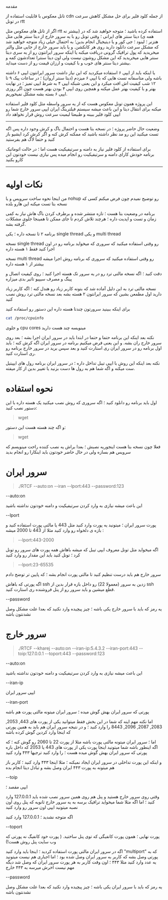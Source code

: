 مقدمه

تانل معکوس با قابلیت استفاده از cdn از جمله کلود فلیر برای حل مشکل کاهش سرعت در تونل rtt 

اگر از تانل های معکوس مثل rtt استفاده کرده باشید ؛ متوجه خواهید شد که در (بیشتر نه همه ی) دیتا سنتر های ایرانی ؛ وقتی تونل رو با یه سرور خارج از دیتا سنتر هایی مثل هتزنر ؛ لینود ؛ جی کور و یا دیتیجیال انجام بدین؛
به احتمال خیلی زیاد متوجه خواهید شد که مشکل سرعت دانلود دارید روی هر کانکشن. و یا باید سرور خارج از جایی مثل والتر میخریدید که پول ترافیک گرونی دریافت میکنه یا اینکه سرور ایرانتون رو از یه سری دیتا سنتر هایی میخریدید که 
این مشکل روشون نیست ولی اون دیتا سنترا تعدادشون کمه و بیشتر دیتا سنتر های خوب و با کیفیت و ارزان قیمت رو از دست میداید.

یا اینکه باید از ایپی ۶ استفاده میکردید که این نیاز داشت سرور ایرانتون ایپی ۶ داشته باشه ولی متاسفانه تست هایی که با ایپی ۶ میزدم (دیتا سنتر آروان) ؛
در ساعات پیک ۹ تا ۱۲ شب کیفیت اش افت میکرد و این یعنی شبکه ایپی ۴ به شرط ایپی تمیز ؛ در نهایت بهتر و با کیفیت بهتر عمل میکنه و همچین روی ایپی ۴ بودن بهتر هست چون اگر روزی ایپی  ۶ بسته بشه مشکل نمیخوریم. 

این پروژه همون تونل معکوس هست که از یه سرور واسطه مثل کلود فلیر استفاده میکنه برای انتقال دیتا و این باعث میشه سیستم فیلترینگ ایران ایپی سرور خارج شما رو ایپی کلود فلیر ببینه و طبیعتا لیمیت سرعت روش قرار نخواهد داد


---
وضعیت حال حاضر پروژه ؛ در نسخه بتا هست و احتمال باگ و کرش وجود داره پس اگه تست میکنید این رو مد نظر داشته باشید که ممکنه کرش کنه و اگر کرش کرد ایشیو باز کنید و حتما لاگ هم بفرستید


برای استفاده از کلود فلیر نیاز به دامنه و سرتیفیکیت هست اما ؛ در حالت اتوماتیک برنامه خودش کارای دامنه و سرتیفیکیت رو انجام میده پس نیازی نیست خودتون این کارو بکنید


---
# نکات اولیه

من اینجا نحوه ساخت سرویس و یا nohup رو توضیح نمیدم چون فرض میکنم کسی که نسخه بتا تست میکنه این هارو بلده

برنامه در وضعیت بتا هست ؛‌ تازه منتشر شده و برطرف کردن باگ هاش نیاز به کمی زمان و تست و اپدیت داره ؛ هرچند تلاش کردم تا جای ممکن تا همینجا جلوی مشکلات گرفته بشه.

برنامه ۲ تا نسخه داره ؛ یکی single thread و یکی multi thread

نسخه single thread رو وقتی استفاده میکنید که سروری که میخواید برنامه رو در اون اجرا کنید فقط ۱ هسته داره 

نسخه multi thread رو وقتی استفاده میکنید که سروری که برنامه روش اجرا میشه بیشتر از ۱ هسته داره 

دقت کنید ؛ اگه نسخه مالتی ترد رو در یه سرور تک هسته اجرا کنید ؛ روی کیفیت اتصال و پینگ و مصرف سیپیو تاثیر بدی میزاره 

نسخه مالتی ترد به این دلیل آماده شد که بتونه کاربر زیاد رو هندل کنه ؛ اگه کاربر زیاد دارید اول مطمعن بشین که سرور ایرانتون ۲ هسته بشه بعد نسخه مالتی ترد روش نصب کنید

برای اینکه ببینید سرورتون چندتا هسته داره این دستور رو استفاده کنید

```sh
cat /proc/cpuinfo
```
و جلوی cpu cores مینویسه چند هست دارید




نکته بعد اینکه این برنامه حتما و حتما در ابتدا باید در سرور ایران اجرا بشه ؛ بعد روی سرور خارج ران بشه. 
و این یعنی فرض میکنیم برنامه در سرور ایران اگه کرش کنه ؛ باید اول برنامه رو در سرور ایران ری استارت کنید و بعد سپس برید در سرور خارج برنامه رو ری استارت کنید.


نکته بعد اینکه این روش با ایپی تیبل تداخل داره ؛ در سرور ایران برنامه رول های ایپیتیل ست میکنه و اگه شما هم به رول ها دست بزنید یا تغییر بدین از کار میفته.



# نحوه استفاده

اول باید برنامه رو دانلود کنید ؛ اگه سروری که روش نصب میکنید یک هسته داره با این دستور نصب کنید:

> wget

و اگه چند هسته هست این دستور:
> wget

فعلا چون نسخه بتا هست اینجوریه نصبش ؛‌ بعدا براش یه نصب کننده راحت مینویسم که سرویس هم بسازه ولی در حال حاضر خودتون باید اینکارا رو انجام بدید


# سرور ایران

> ./RTCF --auto:on --iran --lport:443 --password:123



--auto:on

این باعث میشه نیازی به وارد کردن سرتیفیکیت  و دامنه خودتون نداشته باشید


--lport

پورت سرور ایران ؛ میتونید یه پورت وارد کنید مثل 443 یا مالتی پورت استفاده کنید و بازه ی دلخواه رو وارد کنید مثلا از 443 تا 2000 میشه :

> --lport:443-2000


اگه میخواید مثل تونل معروف ایپی تیبل که میشه باهاش همه پورت های سرور رو تونل کرد ؛ تونل کنید باید این مقدار رو وارد کنید


> --lport:23-65535

سرور خارج هم باید درست تنظیم کنید تا مالتی پورت انجام بشه ؛ که پایین تر توضح دادم

اگه پورتی که باهاش ssh زدین به سرور (معمولا 22) رو داخل بازه قرار بدین از ssh قطع میشین و باید سرور رو از پنل فروشنده ری استارت کنید.


--password

یه رمز که باید با سرور خارج یکی باشه ؛ چیز پیچیده وارد نکنید که بعدا علت مشکل وصل نشدنتون باشه 



# سرور خارج

> ./RTCF --kharej --auto:on --iran-ip:5.4.3.2 --iran-port:443 --toip:127.0.0.1 --toport:443 --password:123


--auto:on

این باعث میشه نیازی به وارد کردن سرتیفیکیت  و دامنه خودتون نداشته باشید

--iran-ip

ایپی سرور ایران


--iran-port


پورتی که سرور ایران بهش گوش میده ؛ سرور ایران میتونه مالتی پورت هم باشه

اما نکته مهم اینه که شما در این بخش فقط میتوانید یکی از پورت های 443, 2053, 2083, 2087, 2096, 8443 را وارد کنید ؛ و در نتیجه سرور ایران هم باید به همین پورتی که اینجا وارد کردین گوش کرده باشه

اما ؛ سرور ایران میتونه مالتی پورت باشه مثلا از پورت 22 تا 2060 رو گوش کنه‌ ؛ که اگه اینطور باشه شما میتونید اینجا پورت یکی از پورت های 443 یا 2053 که داخل بازه پورتی که سرور ایران بهش گوش میده هست ؛ را وارد کنید
ترجیها ۴۴۳ وارد کنید

و اینکه این پورت تداخلی در سرور ایران ایجاد نمیکنه ؛ مثلا اینجا ۴۴۳ وارد کنید ؛ کاربر باز هم میتونه به پورت ۴۴۳ ایران وصل بشه و تبادل دیتا انجام بده

--toip


ایپی مقصد ؛ 

وقتی روی سرور خارج هستید و پنل هم روی همین سرور نصب شده باید 127.0.0.1 وارد کنید ؛ اما اگه مثلا شما میخواید ترافیک برسه به یه سرور خارج ثانویه که پنل روی اون نصبه میتونید ایپی اون سرور رو وارد کنید

اگه متوجه نشدید ؛ 127.0.0.1 وارد کنید

--toport

پورت نهایی ؛ همون پورت کانفیگی که توی پنل ساختید. ( پورت خود کانفیگ نه پورتی که وب سایت پنل روش هست!) 

اگه در سرور ایران مالتی پورت استفاده کردید ؛ اینجا باید وارد کنید "multiport" که به پورتی وصل بشه که کاربر به سرور ایران وصل شده بود ؛ اما اجباری هم نیست میتونید یه عدد وارد کنید مثلا ۴۴۳ ؛‌ اون وقت کاربر به هر پورت سرور ایران که وصل شد دیگه مهم نیست اخرش میرسه به ۴۴۳ خارج

--password

یه رمز که باید با سرور ایران یکی باشه ؛ چیز پیچیده وارد نکنید که بعدا علت مشکل وصل نشدنتون باشه 
